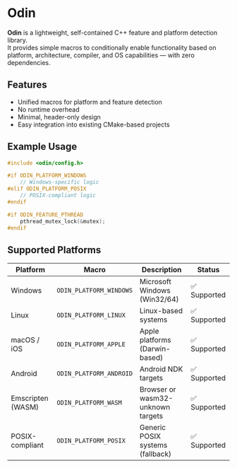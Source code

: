 # Odin

**Odin** is a lightweight, self-contained C++ feature and platform detection library.  
It provides simple macros to conditionally enable functionality based on platform, architecture, compiler, and OS capabilities — with zero dependencies.

## Features

- Unified macros for platform and feature detection
- No runtime overhead
- Minimal, header-only design
- Easy integration into existing CMake-based projects

## Example Usage

```cpp
#include <odin/config.h>

#if ODIN_PLATFORM_WINDOWS
    // Windows-specific logic
#elif ODIN_PLATFORM_POSIX
    // POSIX-compliant logic
#endif

#if ODIN_FEATURE_PTHREAD
    pthread_mutex_lock(&mutex);
#endif
```

## Supported Platforms

| Platform          | Macro                          | Description                            | Status       |
|-------------------|--------------------------------|----------------------------------------|--------------|
| Windows           | `ODIN_PLATFORM_WINDOWS`        | Microsoft Windows (Win32/64)           | ✅ Supported |
| Linux             | `ODIN_PLATFORM_LINUX`          | Linux-based systems                    | ✅ Supported |
| macOS / iOS       | `ODIN_PLATFORM_APPLE`          | Apple platforms (Darwin-based)         | ✅ Supported |
| Android           | `ODIN_PLATFORM_ANDROID`        | Android NDK targets                    | ✅ Supported |
| Emscripten (WASM) | `ODIN_PLATFORM_WASM`           | Browser or wasm32-unknown targets      | ✅ Supported |
| POSIX-compliant   | `ODIN_PLATFORM_POSIX`          | Generic POSIX systems (fallback)       | ✅ Supported |
